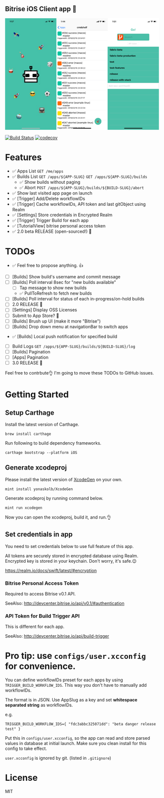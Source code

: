Bitrise iOS Client app 🚀
---
![screen-shots.png](https://github.com/toshi0383/assets/raw/master/Bitrise-iOS/screen-shots.png)

[![Build Status](https://www.bitrise.io/app/a438cf48a72e2a1e/status.svg?token=63jRo8jI-419K26Bo3OrQw&branch=master)](https://www.bitrise.io/app/a438cf48a72e2a1e)
[![codecov](https://codecov.io/gh/toshi0383/Bitrise-iOS/branch/master/graph/badge.svg)](https://codecov.io/gh/toshi0383/Bitrise-iOS)

# Features
- ✅ Apps List `GET /me/apps`
- ✅ Builds List `GET /apps/${APP-SLUG}` `GET /apps/${APP-SLUG}/builds`
  + ✅ Show builds without paging
  + ✅ Abort `POST /apps/${APP-SLUG}/builds/${BUILD-SLUG}/abort`
- ✅ Show last visited app page on launch
- ✅ [Trigger] Add/Delete workflowIDs
- ✅ [Trigger] Cache workflowIDs, API token and last gitObject using Realm
- ✅ [Settings] Store credentials in Encrypted Realm
- ✅ [Trigger] Trigger Build for each app
- ✅ [TutorialView] bitrise personal access token
- ✅ 2.0 beta RELEASE (open-sourced!) 🚀

# TODOs
- ✅ Feel free to propose anything. 👍
- [ ] [Builds] Show build's username and commit message
- [ ] [Builds] Poll interval 8sec for "new builds available"
  + [ ] Tap message to show new builds
  + ✅ PullToRefresh to fetch new builds
- [ ] [Builds] Poll interval for status of each in-progress/on-hold builds
- [ ] 2.0 RELEASE 🚀
- [ ] [Settings] Display OSS Licenses
- [ ] Submit to App Store? 🍎
- [ ] [Builds] Brush up UI (make it more "Bitrise")
- [ ] [Builds] Drop down menu at navigationBar to switch apps
- ✅ [Builds] Local push notification for specified build
- [ ] Build Logs `GET /apps/${APP-SLUG}/builds/${BUILD-SLUG}/log`
- [ ] [Builds] Pagination
- [ ] [Apps] Pagination
- [ ] 3.0 RELEASE 🚀

Feel free to contrbute👌 I'm going to move these TODOs to GitHub issues.

# Getting Started

## Setup Carthage
Install the latest version of Carthage.
```
brew install carthage
```

Run following to build dependency frameworks.
```
carthage bootstrap --platform iOS
```

## Generate xcodeproj

Please install the latest version of [XcodeGen](https://github.com/yonaskolb/XcodeGen) on your own.
```
mint install yonaskolb/XcodeGen
```

Generate xcodeproj by running command below.
```
mint run xcodegen
```

Now you can open the xcodeproj, build it, and run.👌

## Set credentials in app
You need to set credentials below to use full feature of this app.

All tokens are securely stored in encrypted database using Realm. Encrypted key is stored in your keychain. Don't worry, it's safe.😉

https://realm.io/docs/swift/latest/#encryption

### Bitrise Personal Access Token
Required to access Bitrise v0.1 API.

SeeAlso: http://devcenter.bitrise.io/api/v0.1/#authentication

### API Token for Build Trigger API
This is different for each app.

SeeAlso: http://devcenter.bitrise.io/api/build-trigger

# Pro tip: use `configs/user.xcconfig` for convenience.

You can define workflowIDs preset for each apps by using `TRIGGER_BUILD_WORKFLOW_IDS`. This way you don't have to manually add workflowIDs.

The format is in JSON. Use AppSlug as a key and set **whitespace separated string** as workflowIDs.

e.g.
```
TRIGGER_BUILD_WORKFLOW_IDS={ "fdc3abbc325071dd": "beta danger release test" }
```

Put this in `configs/user.xcconfig`, so the app can read and store parsed values in database at initial launch. Make sure you clean install for this config to take effect.

`user.xcconfig` is ignored by git. (listed in `.gitignore`)

# License
MIT
